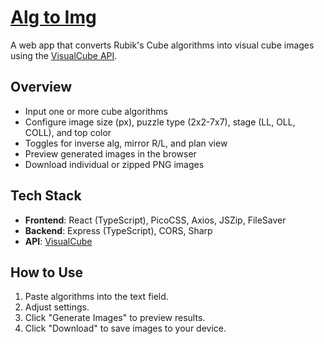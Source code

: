 # [Alg to Img](https://andlamb2002.github.io/alg-to-img/)

A web app that converts Rubik's Cube algorithms into visual cube images using the [VisualCube API](https://visualcube.api.cubing.net/).

## Overview

- Input one or more cube algorithms
- Configure image size (px), puzzle type (2x2-7x7), stage (LL, OLL, COLL), and top color
- Toggles for inverse alg, mirror R/L, and plan view
- Preview generated images in the browser
- Download individual or zipped PNG images

## Tech Stack

- **Frontend**: React (TypeScript), PicoCSS, Axios, JSZip, FileSaver
- **Backend**: Express (TypeScript), CORS, Sharp
- **API**: [VisualCube](https://visualcube.api.cubing.net/)

## How to Use

1. Paste algorithms into the text field.
2. Adjust settings.
3. Click "Generate Images" to preview results.
4. Click "Download" to save images to your device.